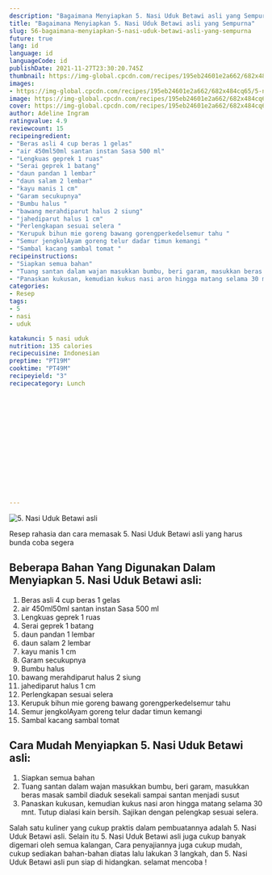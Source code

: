 ```yaml
---
description: "Bagaimana Menyiapkan 5. Nasi Uduk Betawi asli yang Sempurna"
title: "Bagaimana Menyiapkan 5. Nasi Uduk Betawi asli yang Sempurna"
slug: 56-bagaimana-menyiapkan-5-nasi-uduk-betawi-asli-yang-sempurna
future: true
lang: id
language: id
languageCode: id
publishDate: 2021-11-27T23:30:20.745Z 
thumbnail: https://img-global.cpcdn.com/recipes/195eb24601e2a662/682x484cq65/5-nasi-uduk-betawi-asli-foto-resep-utama.png
images:
- https://img-global.cpcdn.com/recipes/195eb24601e2a662/682x484cq65/5-nasi-uduk-betawi-asli-foto-resep-utama.png
image: https://img-global.cpcdn.com/recipes/195eb24601e2a662/682x484cq65/5-nasi-uduk-betawi-asli-foto-resep-utama.png
cover: https://img-global.cpcdn.com/recipes/195eb24601e2a662/682x484cq65/5-nasi-uduk-betawi-asli-foto-resep-utama.png
author: Adeline Ingram
ratingvalue: 4.9
reviewcount: 15
recipeingredient:
- "Beras asli 4 cup beras 1 gelas"
- "air 450ml50ml santan instan Sasa 500 ml"
- "Lengkuas geprek 1 ruas"
- "Serai geprek 1 batang"
- "daun pandan 1 lembar"
- "daun salam 2 lembar"
- "kayu manis 1 cm"
- "Garam secukupnya"
- "Bumbu halus "
- "bawang merahdiparut halus 2 siung"
- "jahediparut halus 1 cm"
- "Perlengkapan sesuai selera "
- "Kerupuk bihun mie goreng bawang gorengperkedelsemur tahu "
- "Semur jengkolAyam goreng telur dadar timun kemangi "
- "Sambal kacang sambal tomat "
recipeinstructions:
- "Siapkan semua bahan"
- "Tuang santan dalam wajan masukkan bumbu, beri garam, masukkan beras masak sambil diaduk sesekali sampai santan menjadi susut"
- "Panaskan kukusan, kemudian kukus nasi aron hingga matang selama 30 mnt. Tutup dialasi kain bersih. Sajikan dengan pelengkap sesuai selera."
categories:
- Resep
tags:
- 5
- nasi
- uduk

katakunci: 5 nasi uduk 
nutrition: 135 calories
recipecuisine: Indonesian
preptime: "PT19M"
cooktime: "PT49M"
recipeyield: "3"
recipecategory: Lunch


     
    
    
    
    
    
    
    
    
    
    
      
    
---
```



![5. Nasi Uduk Betawi asli](https://img-global.cpcdn.com/recipes/195eb24601e2a662/682x484cq65/5-nasi-uduk-betawi-asli-foto-resep-utama.png)

Resep rahasia dan cara memasak  5. Nasi Uduk Betawi asli yang harus bunda coba segera

<!--inarticleads1-->

## Beberapa Bahan Yang Digunakan Dalam Menyiapkan 5. Nasi Uduk Betawi asli:

1. Beras asli 4 cup beras 1 gelas
1. air 450ml50ml santan instan Sasa 500 ml
1. Lengkuas geprek 1 ruas
1. Serai geprek 1 batang
1. daun pandan 1 lembar
1. daun salam 2 lembar
1. kayu manis 1 cm
1. Garam secukupnya
1. Bumbu halus 
1. bawang merahdiparut halus 2 siung
1. jahediparut halus 1 cm
1. Perlengkapan sesuai selera 
1. Kerupuk bihun mie goreng bawang gorengperkedelsemur tahu 
1. Semur jengkolAyam goreng telur dadar timun kemangi 
1. Sambal kacang sambal tomat 



<!--inarticleads2-->

## Cara Mudah Menyiapkan 5. Nasi Uduk Betawi asli:

1. Siapkan semua bahan
1. Tuang santan dalam wajan masukkan bumbu, beri garam, masukkan beras masak sambil diaduk sesekali sampai santan menjadi susut
1. Panaskan kukusan, kemudian kukus nasi aron hingga matang selama 30 mnt. Tutup dialasi kain bersih. Sajikan dengan pelengkap sesuai selera.




Salah satu kuliner yang cukup praktis dalam pembuatannya adalah  5. Nasi Uduk Betawi asli. Selain itu  5. Nasi Uduk Betawi asli  juga cukup banyak digemari oleh semua kalangan, Cara penyajiannya juga cukup mudah, cukup sediakan bahan-bahan diatas lalu lakukan 3 langkah, dan  5. Nasi Uduk Betawi asli  pun siap di hidangkan. selamat mencoba !
